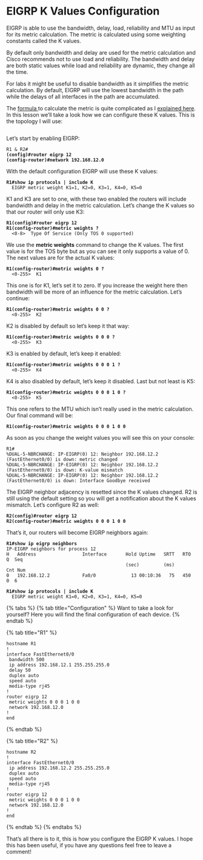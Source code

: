 # EIGRP K Values Configuration

EIGRP is able to use the bandwidth, delay, load, reliability and MTU as input for its metric calculation. The metric is calculated using some weighting constants called the K values.

By default only bandwidth and delay are used for the metric calculation and Cisco recommends not to use load and reliability. The bandwidth and delay are both static values while load and reliability are dynamic, they change all the time.

For labs it might be useful to disable bandwidth as it simplifies the metric calculation. By default, EIGRP will use the lowest bandwidth in the path while the delays of all interfaces in the path are accumulated.

The [formula ](https://networklessons.com/cisco/ccnp-encor-350-401/eigrp-k-values-formula)to calculate the metric is quite complicated as I [explained here](https://networklessons.com/cisco/ccnp-encor-350-401/eigrp-k-values-formula). In this lesson we’ll take a look how we can configure these K values. This is the topology I will use:

<figure><img src="https://cdn.networklessons.com/wp-content/uploads/2015/06/r1-r2-fast-ethernet.png" alt=""><figcaption></figcaption></figure>

Let’s start by enabling EIGRP:

<pre><code>R1 &#x26; R2#
<strong>(config)#router eigrp 12
</strong><strong>(config-router)#network 192.168.12.0
</strong></code></pre>

With the default configuration EIGRP will use these K values:

<pre><code><strong>R1#show ip protocols | include K   
</strong>  EIGRP metric weight K1=1, K2=0, K3=1, K4=0, K5=0
</code></pre>

K1 and K3 are set to one, with these two enabled the routers will include bandwidth and delay in the metric calculation. Let’s change the K values so that our router will only use K3:

<pre><code><strong>R1(config)#router eigrp 12
</strong><strong>R1(config-router)#metric weights ? 
</strong>  &#x3C;0-8>  Type Of Service (Only TOS 0 supported)
</code></pre>

We use the **metric weights** command to change the K values. The first value is for the TOS byte but as you can see it only supports a value of 0. The next values are for the actual K values:

<pre><code><strong>R1(config-router)#metric weights 0 ?
</strong>  &#x3C;0-255>  K1
</code></pre>

This one is for K1, let’s set it to zero. If you increase the weight here then bandwidth will be more of an influence for the metric calculation. Let’s continue:

<pre><code><strong>R1(config-router)#metric weights 0 0 ?
</strong>  &#x3C;0-255>  K2
</code></pre>

K2 is disabled by default so let’s keep it that way:

<pre><code><strong>R1(config-router)#metric weights 0 0 0 ?
</strong>  &#x3C;0-255>  K3
</code></pre>

K3 is enabled by default, let’s keep it enabled:

<pre><code><strong>R1(config-router)#metric weights 0 0 0 1 ?
</strong>  &#x3C;0-255>  K4
</code></pre>

K4 is also disabled by default, let’s keep it disabled. Last but not least is K5:

<pre><code><strong>R1(config-router)#metric weights 0 0 0 1 0 ?
</strong>  &#x3C;0-255>  K5
</code></pre>

This one refers to the MTU which isn’t really used in the metric calculation. Our final command will be:

<pre><code><strong>R1(config-router)#metric weights 0 0 0 1 0 0
</strong></code></pre>

As soon as you change the weight values you will see this on your console:

```
R1#
%DUAL-5-NBRCHANGE: IP-EIGRP(0) 12: Neighbor 192.168.12.2 (FastEthernet0/0) is down: metric changed
%DUAL-5-NBRCHANGE: IP-EIGRP(0) 12: Neighbor 192.168.12.2 (FastEthernet0/0) is down: K-value mismatch
%DUAL-5-NBRCHANGE: IP-EIGRP(0) 12: Neighbor 192.168.12.2 (FastEthernet0/0) is down: Interface Goodbye received
```

The EIGRP neighbor adjacency is resetted since the K values changed. R2 is still using the default setting so you will get a notification about the K values mismatch. Let’s configure R2 as well:

<pre><code><strong>R2(config)#router eigrp 12
</strong><strong>R2(config-router)#metric weights 0 0 0 1 0 0
</strong></code></pre>

That’s it, our routers will become EIGRP neighbors again:

<pre><code><strong>R1#show ip eigrp neighbors 
</strong>IP-EIGRP neighbors for process 12
H   Address                 Interface       Hold Uptime   SRTT   RTO  Q  Seq
                                            (sec)         (ms)       Cnt Num
0   192.168.12.2            Fa0/0             13 00:10:36   75   450  0  6
</code></pre>

<pre><code><strong>R1#show ip protocols | include K
</strong>  EIGRP metric weight K1=0, K2=0, K3=1, K4=0, K5=0
</code></pre>

{% tabs %}
{% tab title="Configuration" %}
Want to take a look for yourself? Here you will find the final configuration of each device.
{% endtab %}

{% tab title="R1" %}
```
hostname R1
!
interface FastEthernet0/0
 bandwidth 500
 ip address 192.168.12.1 255.255.255.0
 delay 50
 duplex auto
 speed auto
 media-type rj45
!         
router eigrp 12
 metric weights 0 0 0 1 0 0
 network 192.168.12.0
!
end
```
{% endtab %}

{% tab title="R2" %}
```
hostname R2
!
interface FastEthernet0/0
 ip address 192.168.12.2 255.255.255.0
 duplex auto
 speed auto
 media-type rj45
!
router eigrp 12
 metric weights 0 0 0 1 0 0
 network 192.168.12.0
!
end
```
{% endtab %}
{% endtabs %}

That’s all there is to it, this is how you configure the EIGRP K values. I hope this has been useful, if you have any questions feel free to leave a comment!
